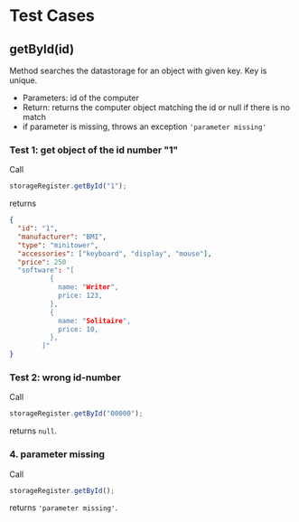 # Test Cases

## **getById(id)**

Method searches the datastorage for an object with given key. Key is unique.

- Parameters: id of the computer
- Return: returns the computer object matching the id or null if there is no match
- if parameter is missing, throws an exception `'parameter missing'`

### Test 1: get object of the id number "1"

Call

```js
storageRegister.getById("1");
```

returns

```json
{
  "id": "1",
  "manufacturer": "BMI",
  "type": "minitower",
  "accessories": ["keyboard", "display", "mouse"],
  "price": 250
  "software": "[
          {
            name: "Writer",
            price: 123,
          },
          {
            name: "Solitaire",
            price: 10,
          },
        ]"
}
```

### Test 2: wrong id-number

Call

```js
storageRegister.getById("00000");
```

returns `null`.

### 4. parameter missing

Call

```js
storageRegister.getById();
```

returns `'parameter missing'`.
